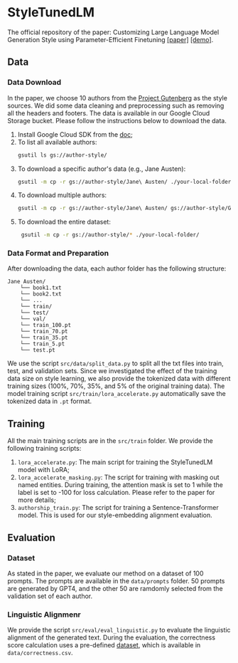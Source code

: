 # StyleTunedLM
The official repository of the paper: Customizing Large Language Model Generation Style using Parameter-Efficient Finetuning [[paper]](https://aclanthology.org/2024.inlg-main.34/) [[demo]](https://cauchy221.github.io/StyleTunedLM-Demo/).

## Data
### Data Download
In the paper, we choose 10 authors from the [Project Gutenberg](https://www.gutenberg.org/) as the style sources. We did some data cleaning and preprocessing such as removing all the headers and footers. The data is available in our Google Cloud Storage bucket. Please follow the instructions below to download the data.

1. Install Google Cloud SDK from the [doc](https://cloud.google.com/sdk/docs/install);
2. To list all available authors:
   ```bash
   gsutil ls gs://author-style/
   ```
3. To download a specific author's data (e.g., Jane Austen):
   ```bash
   gsutil -m cp -r gs://author-style/Jane\ Austen/ ./your-local-folder/
   ```
4. To download multiple authors:
   ```bash
   gsutil -m cp -r gs://author-style/Jane\ Austen/ gs://author-style/George\ Orwell/ ./your-local-folder/
   ```
5. To download the entire dataset:
   ```bash
    gsutil -m cp -r gs://author-style/* ./your-local-folder/
   ```

### Data Format and Preparation
After downloading the data, each author folder has the following structure:
```text
Jane Austen/
    └── book1.txt
    └── book2.txt
    └── ...
    └── train/
    └── test/
    └── val/
    └── train_100.pt
    └── train_70.pt
    └── train_35.pt
    └── train_5.pt
    └── test.pt
```
We use the script `src/data/split_data.py` to split all the txt files into train, test, and validation sets. Since we investigated the effect of the training data size on style learning, we also provide the tokenized data with different training sizes (100%, 70%, 35%, and 5% of the original training data). The model training script `src/train/lora_accelerate.py` automatically save the tokenized data in `.pt` format.

## Training
All the main training scripts are in the `src/train` folder. We provide the following training scripts:
1. `lora_accelerate.py`: The main script for training the StyleTunedLM model with LoRA;
2. `lora_accelerate_masking.py`: The script for training with masking out named entities. During training, the attention mask is set to 1 while the label is set to -100 for loss calculation. Please refer to the paper for more details;
3. `authorship_train.py`: The script for training a Sentence-Transformer model. This is used for our style-embedding alignment evaluation.

## Evaluation
### Dataset
As stated in the paper, we evaluate our method on a dataset of 100 prompts. The prompts are available in the `data/prompts` folder. 50 prompts are generated by GPT4, and the other 50 are ramdomly selected from the validation set of each author.

### Linguistic Alignmenr
We provide the script `src/eval/eval_linguistic.py` to evaluate the linguistic alignment of the generated text. During the evaluation, the correctness score calculation uses a pre-defined [dataset](https://link.springer.com/article/10.3758/s13428-013-0403-5), which is available in `data/correctness.csv`.
